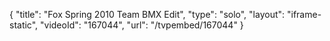 {
    "title": "Fox Spring 2010 Team BMX Edit",
    "type": "solo",
    "layout": "iframe-static",
    "videoId": "167044",
    "url": "\/tvpembed\/167044"
}